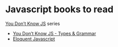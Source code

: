 # Javascript books to read

[You Don’t Know JS](https://github.com/getify/You-Dont-Know-JS) series

- [You Don’t Know JS - Types & Grammar](https://github.com/getify/You-Dont-Know-JS/blob/master/types%20&%20grammar/README.md#you-dont-know-js-types--grammar)
- [Eloquent Javascript](http://eloquentjavascript.net/)